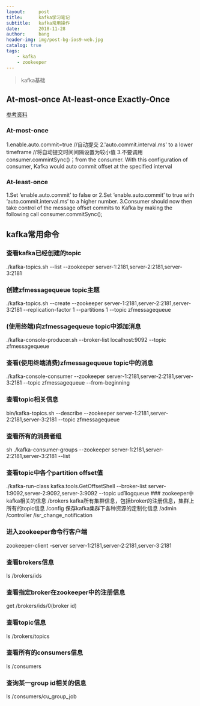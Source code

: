 ```yaml
---
layout:     post
title:      kafka学习笔记
subtitle:   kafka常用操作
date:       2018-11-28
author:     bang
header-img: img/post-bg-ios9-web.jpg
catalog: true
tags:
    - kafka
    - zookeeper
---
```



>kafka基础

## At-most-once At-least-once Exactly-Once
  [参考资料](https://dzone.com/articles/kafka-clients-at-most-once-at-least-once-exactly-o)

### At-most-once
  1.enable.auto.commit=true //自动提交
  2.'auto.commit.interval.ms' to a lower timeframe //将自动提交时间间隔设置为较小值
  3.不要调用consumer.commintSync()；from the consumer. With this configuration of consumer, Kafka would auto commit offset at the specified interval

### At-least-once
  1.Set ‘enable.auto.commit’ to false  or
  2.Set ‘enable.auto.commit’ to true with ‘auto.commit.interval.ms’ to a higher number.
  3.Consumer should now then take control of the message offset commits to Kafka by making the following call consumer.commitSync();

## kafka常用命令
	
### 查看kafka已经创建的topic
  ./kafka-topics.sh --list --zookeeper server-1:2181,server-2:2181,server-3:2181

### 创建zfmessagequeue topic主题
  ./kafka-topics.sh --create --zookeeper server-1:2181,server-2:2181,server-3:2181 --replication-factor 1 --partitions 1 --topic zfmessagequeue

### (使用终端)向zfmessagequeue topic中添加消息
  ./kafka-console-producer.sh --broker-list localhost:9092 --topic zfmessagequeue

### 查看(使用终端消费)zfmessagequeue topic中的消息
  ./kafka-console-consumer --zookeeper server-1:2181,server-2:2181,server-3:2181  --topic zfmessagequeue --from-beginning

### 查看topic相关信息
  bin/kafka-topics.sh --describe --zookeeper server-1:2181,server-2:2181,server-3:2181 --topic zfmessagequeue

### 查看所有的消费者组
  sh ./kafka-consumer-groups --zookeeper server-1:2181,server-2:2181,server-3:2181 --list

### 查看topic中各个partition offset值
  ./kafka-run-class kafka.tools.GetOffsetShell --broker-list server-1:9092,server-2:9092,server-3:9092 --topic ud1logqueue               ### zookeeper中kafka相关的信息 
  /brokers kafka所有集群信息，包括broker的注册信息，集群上所有的topic信息
  /config 保存kafka集群下各种资源的定制化信息
  /admin
  /controller
  /isr_change_notification

### 进入zookeeper命令行客户端
  zookeeper-client -server server-1:2181,server-2:2181,server-3:2181 
### 查看brokers信息
  ls /brokers/ids
### 查看指定broker在zookeeper中的注册信息
  get /brokers/ids/0(broker id)

### 查看topic信息
  ls /brokers/topics
  
### 查看所有的consumers信息
  ls /consumers
### 查询某一group id相关的信息
  ls /consumers/cu_group_job

	





	
